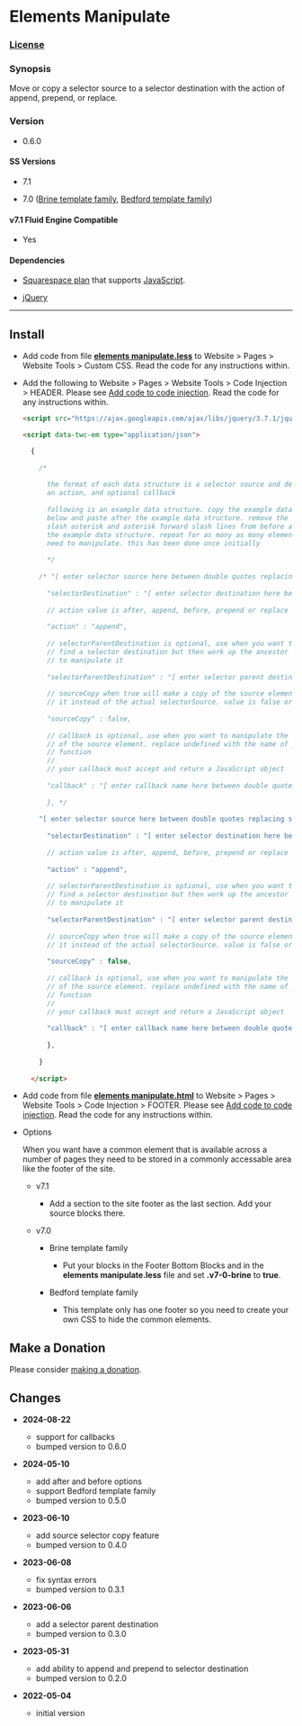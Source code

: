 # Elements Manipulate

### [License][1]

### Synopsis

Move or copy a selector source to a selector destination with the action of
append, prepend, or replace.

### Version

  * 0.6.0

#### SS Versions

  * 7.1
  
  * 7.0 ([Brine template family][2], [Bedford template family][3])

#### v7.1 Fluid Engine Compatible

  * Yes

#### Dependencies

  * [Squarespace plan][4] that supports [JavaScript][5].
  
  * [jQuery][6]

---

## Install

* Add code from file **[elements manipulate.less][7]** to Website > Pages >
  Website Tools > Custom CSS. Read the code for any instructions within.
  
* Add the following to Website > Pages > Website Tools > Code Injection >
  HEADER. Please see [Add code to code injection][8]. Read the code for any
  instructions within.
  
  ```html
  <script src="https://ajax.googleapis.com/ajax/libs/jquery/3.7.1/jquery.min.js"></script>
  
  <script data-twc-em type="application/json">
  
    {
    
      /*
      
        the format of each data structure is a selector source and destination,
        an action, and optional callback
        
        following is an example data structure. copy the example data structure
        below and paste after the example data structure. remove the forward
        slash asterisk and asterisk forward slash lines from before and after
        the example data structure. repeat for as many as many elements as you
        need to manipulate. this has been done once initially
        
        */
        
      /* "[ enter selector source here between double quotes replacing square brackets ]" : {
      
        "selectorDestination" : "[ enter selector destination here between double quotes replacing square brackets ]",
        
        // action value is after, append, before, prepend or replace
        
        "action" : "append",
        
        // selectorParentDestination is optional, use when you want to first
        // find a selector destination but then work up the ancestor hierarchy
        // to manipulate it
        
        "selectorParentDestination" : "[ enter selector parent destination here between double quotes replacing square brackets ]",
        
        // sourceCopy when true will make a copy of the source element and use
        // it instead of the actual selectorSource. value is false or true
        
        "sourceCopy" : false,
        
        // callback is optional, use when you want to manipulate the structure
        // of the source element. replace undefined with the name of your custom
        // function
        //
        // your callback must accept and return a JavaScript object
        
        "callback" : "[ enter callback name here between double quotes replacing square brackets ]"
        
        }, */
        
      "[ enter selector source here between double quotes replacing square brackets ]" : {
      
        "selectorDestination" : "[ enter selector destination here between double quotes replacing square brackets ]",
        
        // action value is after, append, before, prepend or replace
        
        "action" : "append",
        
        // selectorParentDestination is optional, use when you want to first
        // find a selector destination but then work up the ancestor hierarchy
        // to manipulate it
        
        "selectorParentDestination" : "[ enter selector parent destination here between double quotes replacing square brackets ]",
        
        // sourceCopy when true will make a copy of the source element and use
        // it instead of the actual selectorSource. value is false or true
        
        "sourceCopy" : false,
        
        // callback is optional, use when you want to manipulate the structure
        // of the source element. replace undefined with the name of your custom
        // function
        //
        // your callback must accept and return a JavaScript object
        
        "callback" : "[ enter callback name here between double quotes replacing square brackets ]"
        
        },
        
      }
      
    </script>
  ```
  
* Add code from file **[elements manipulate.html][9]** to Website > Pages >
  Website Tools > Code Injection > FOOTER. Please see [Add code to code
  injection][8]. Read the code for any instructions within.
  
* Options

  When you want have a common element that is available across a number of pages
  they need to be stored in a commonly accessable area like the footer of the
  site.

  * v7.1
  
    * Add a section to the site footer as the last section. Add your source
      blocks there.
      
  * v7.0
  
    * Brine template family
    
      * Put your blocks in the Footer Bottom Blocks and in the **elements
        manipulate.less** file and set **.v7-0-brine** to **true**.
        
    * Bedford template family
    
      * This template only has one footer so you need to create your own CSS to
        hide the common elements.

## Make a Donation

Please consider [making a donation][10].

## Changes

* **2024-08-22**

  * support for callbacks
  * bumped version to 0.6.0
  
* **2024-05-10**

  * add after and before options
  * support Bedford template family
  * bumped version to 0.5.0
  
* **2023-06-10**

  * add source selector copy feature
  * bumped version to 0.4.0
  
* **2023-06-08**

  * fix syntax errors
  * bumped version to 0.3.1
  
* **2023-06-06**

  * add a selector parent destination
  * bumped version to 0.3.0
  
* **2023-05-31**

  * add ability to append and prepend to selector destination
  * bumped version to 0.2.0
  
* **2022-05-04**

  * initial version

[1]: https://github.com/tomsWebConsulting/twcsl/blob/main/LICENSE.txt#L1
[2]: https://support.squarespace.com/hc/en-us/articles/212512738-Brine-template-family
[3]: https://support.squarespace.com/hc/en-us/articles/205825968-Bedford-template-family
[4]: https://www.squarespace.com/pricing
[5]: https://en.wikipedia.org/wiki/JavaScript
[6]: https://jquery.com/
[7]: elements%20manipulate.less#L1
[9]: elements%20manipulate.html#L1
[8]: https://support.squarespace.com/hc/en-us/articles/205815908-Using-code-injection#toc-add-code-to-code-injection
[10]: https://github.com/tomsWebConsulting/twcsl#make-a-donation
